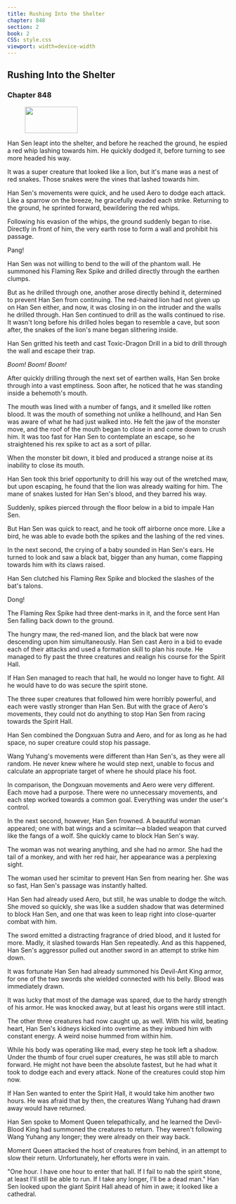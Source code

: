 ```yaml
---
title: Rushing Into the Shelter
chapter: 848
section: 2
book: 2
CSS: style.css
viewport: width=device-width
---
```


## Rushing Into the Shelter

### Chapter 848

<figure>
	<img src="../Images/gem.gif" alt="" id="gem" width="120" height="60" />
</figure>

Han Sen leapt into the shelter, and before he reached the ground, he espied a red whip lashing towards him. He quickly dodged it, before turning to see more headed his way.

It was a super creature that looked like a lion, but it's mane was a nest of red snakes. Those snakes were the vines that lashed towards him.

Han Sen's movements were quick, and he used Aero to dodge each attack. Like a sparrow on the breeze, he gracefully evaded each strike. Returning to the ground, he sprinted forward, bewildering the red whips.

Following his evasion of the whips, the ground suddenly began to rise. Directly in front of him, the very earth rose to form a wall and prohibit his passage.

Pang!

Han Sen was not willing to bend to the will of the phantom wall. He summoned his Flaming Rex Spike and drilled directly through the earthen clumps.

But as he drilled through one, another arose directly behind it, determined to prevent Han Sen from continuing. The red-haired lion had not given up on Han Sen either, and now, it was closing in on the intruder and the walls he drilled through. Han Sen continued to drill as the walls continued to rise. It wasn't long before his drilled holes began to resemble a cave, but soon after, the snakes of the lion's mane began slithering inside.

Han Sen gritted his teeth and cast Toxic-Dragon Drill in a bid to drill through the wall and escape their trap.

*Boom!* *Boom!* *Boom!*

After quickly drilling through the next set of earthen walls, Han Sen broke through into a vast emptiness. Soon after, he noticed that he was standing inside a behemoth's mouth.

The mouth was lined with a number of fangs, and it smelled like rotten blood. It was the mouth of something not unlike a hellhound, and Han Sen was aware of what he had just walked into. He felt the jaw of the monster move, and the roof of the mouth began to close in and come down to crush him. It was too fast for Han Sen to contemplate an escape, so he straightened his rex spike to act as a sort of pillar.

When the monster bit down, it bled and produced a strange noise at its inability to close its mouth.

Han Sen took this brief opportunity to drill his way out of the wretched maw, but upon escaping, he found that the lion was already waiting for him. The mane of snakes lusted for Han Sen's blood, and they barred his way.

Suddenly, spikes pierced through the floor below in a bid to impale Han Sen.

But Han Sen was quick to react, and he took off airborne once more. Like a bird, he was able to evade both the spikes and the lashing of the red vines.

In the next second, the crying of a baby sounded in Han Sen's ears. He turned to look and saw a black bat, bigger than any human, come flapping towards him with its claws raised.

Han Sen clutched his Flaming Rex Spike and blocked the slashes of the bat's talons.

Dong!

The Flaming Rex Spike had three dent-marks in it, and the force sent Han Sen falling back down to the ground.

The hungry maw, the red-maned lion, and the black bat were now descending upon him simultaneously. Han Sen cast Aero in a bid to evade each of their attacks and used a formation skill to plan his route. He managed to fly past the three creatures and realign his course for the Spirit Hall.

If Han Sen managed to reach that hall, he would no longer have to fight. All he would have to do was secure the spirit stone.

The three super creatures that followed him were horribly powerful, and each were vastly stronger than Han Sen. But with the grace of Aero's movements, they could not do anything to stop Han Sen from racing towards the Spirit Hall.

Han Sen combined the Dongxuan Sutra and Aero, and for as long as he had space, no super creature could stop his passage.

Wang Yuhang's movements were different than Han Sen's, as they were all random. He never knew where he would step next, unable to focus and calculate an appropriate target of where he should place his foot.

In comparison, the Dongxuan movements and Aero were very different. Each move had a purpose. There were no unnecessary movements, and each step worked towards a common goal. Everything was under the user's control.

In the next second, however, Han Sen frowned. A beautiful woman appeared; one with bat wings and a scimitar—a bladed weapon that curved like the fangs of a wolf. She quickly came to block Han Sen's way.

The woman was not wearing anything, and she had no armor. She had the tail of a monkey, and with her red hair, her appearance was a perplexing sight.

The woman used her scimitar to prevent Han Sen from nearing her. She was so fast, Han Sen's passage was instantly halted.

Han Sen had already used Aero, but still, he was unable to dodge the witch. She moved so quickly, she was like a sudden shadow that was determined to block Han Sen, and one that was keen to leap right into close-quarter combat with him.

The sword emitted a distracting fragrance of dried blood, and it lusted for more. Madly, it slashed towards Han Sen repeatedly. And as this happened, Han Sen's aggressor pulled out another sword in an attempt to strike him down.

It was fortunate Han Sen had already summoned his Devil-Ant King armor, for one of the two swords she wielded connected with his belly. Blood was immediately drawn.

It was lucky that most of the damage was spared, due to the hardy strength of his armor. He was knocked away, but at least his organs were still intact.

The other three creatures had now caught up, as well. With his wild, beating heart, Han Sen's kidneys kicked into overtime as they imbued him with constant energy. A weird noise hummed from within him.

While his body was operating like mad, every step he took left a shadow. Under the thumb of four cruel super creatures, he was still able to march forward. He might not have been the absolute fastest, but he had what it took to dodge each and every attack. None of the creatures could stop him now.

If Han Sen wanted to enter the Spirit Hall, it would take him another two hours. He was afraid that by then, the creatures Wang Yuhang had drawn away would have returned.

Han Sen spoke to Moment Queen telepathically, and he learned the Devil-Blood King had summoned the creatures to return. They weren't following Wang Yuhang any longer; they were already on their way back.

Moment Queen attacked the host of creatures from behind, in an attempt to slow their return. Unfortunately, her efforts were in vain.

"One hour. I have one hour to enter that hall. If I fail to nab the spirit stone, at least I'll still be able to run. If I take any longer, I'll be a dead man." Han Sen looked upon the giant Spirit Hall ahead of him in awe; it looked like a cathedral.